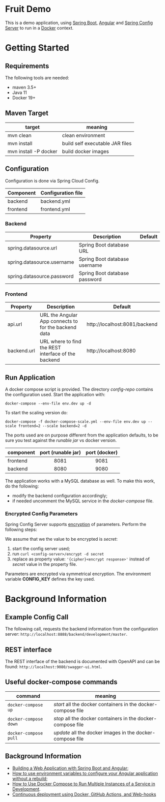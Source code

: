 # Fruit Demo
This is a demo application, using [Spring Boot](https://spring.io/projects/spring-boot), [Angular](https://angular.io/) 
and [Spring Config Server](https://cloud.spring.io/spring-cloud-config/reference/html/) 
to run in a [Docker](https://www.docker.com/) context.

# Getting Started

## Requirements
The following tools are needed:

- maven 3.5+
- Java 11
- Docker 19+

## Maven Target

| target | meaning |
| ------- | ------ |
mvn clean | clean environment
mvn install | build self executable JAR files
mvn install -P docker | build docker images

## Configuration
Configuration is done via Spring Cloud Config.

| Component | Configuration file
| --------- | ------------------ |
| backend | backend.yml
| frontend | frontend.yml

### Backend

| Property | Description | Default |
| -------- | ----------- | ------- |
| spring.datasource.url | Spring Boot database URL
| spring.datasource.username | Spring Boot database username
| spring.datasource.password | Spring Boot database password

### Frontend

| Property | Description | Default |
| -------- | ----------- | ------- |
| api.url | URL the Angular App connects to for the backend data | http://localhost:8081/backend
| backend.url | URL where to find the REST interface of the backend | http://localhost:8080 |

## Run Application
A docker compose script is provided. The directory *config-repo* contains the configuration used. Start the application with:

``
docker-compose --env-file env.dev up -d
``

To start the scaling version do:

``
docker-compose -f docker-compose-scale.yml --env-file env.dev up --scale frontend=2 --scale backend=2 -d
``

The ports used are on purpose different from the application defaults, to be sure you test against the *runable jar* vs docker version. 

| component | port (runable jar) | port (docker) |
| --------- |:--------:|:-----------:|
| frontend | 8081 | 9081
| backend  | 8080 | 9080

The application works with a MySQL database as well. To make this work, do the following:
- modify the backend configuration accordingly;
- if needed uncomment the MySQL service in the *docker-compose* file.

### Encrypted Config Parameters
Spring Config Server supports [encryption](https://cloud.spring.io/spring-cloud-config/reference/html/#_encryption_and_decryption) 
of parameters. Perform the following steps:

We assume that we the value to be encrypted is *secret*:

1. start the config server used;
1. run ``curl <config-server>/encrypt -d secret``
1. replace as property value: ```'{cipher}<encrypt response>'``` instead of *secret* value in the property file.

Parameters are encrypted via symmetrical encryption. The environment variable **CONFIG_KEY** defines the key used.

# Background Information
## Example Config Call
The following call, requests the backend information from the configuration server:
``http://localhost:8888/backend/development/master``.

## REST interface
The REST interface of the backend is documented with OpenAPI and can be found: 
``http://localhost:9080/swagger-ui.html``.

## Useful docker-compose commands
| command | meaning |
| ------- | ------- |
| ``docker-compose up``   | *start* all the docker containers in the docker-compose file
| ``docker-compose down`` | *stop* all the docker containers in the docker-compose file
| ``docker-compose pull`` | *update* all the docker images in the docker-compose file

## Background Information
- [Building a Web Application with Spring Boot and Angular](https://www.baeldung.com/spring-boot-angular-web);
- [How to use environment variables to configure your Angular application without a rebuild](https://www.jvandemo.com/how-to-use-environment-variables-to-configure-your-angular-application-without-a-rebuild/);
- [How to Use Docker Compose to Run Multiple Instances of a Service in Development](https://pspdfkit.com/blog/2018/how-to-use-docker-compose-to-run-multiple-instances-of-a-service-in-development/).
- [Continuous deployment using Docker, GitHub Actions, and Web-hooks](https://levelup.gitconnected.com/automated-deployment-using-docker-github-actions-and-webhooks-54018fc12e32)
